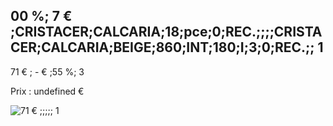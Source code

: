 ## 00 %; 7 € ;CRISTACER;CALCARIA;18;pce;0;REC.;;;;CRISTACER;CALCARIA;BEIGE;860;INT;180;I;3;0;REC.;; 1

71 € ; -   € ;55 %; 3

Prix : undefined €

![71 € ;;;;; 1](/undefined)
